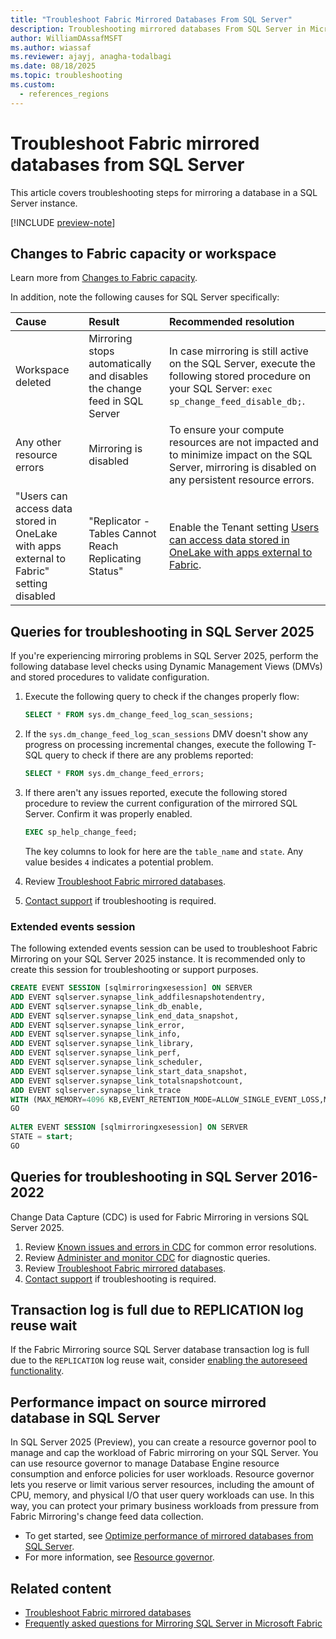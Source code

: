 ```yaml
---
title: "Troubleshoot Fabric Mirrored Databases From SQL Server"
description: Troubleshooting mirrored databases From SQL Server in Microsoft Fabric.
author: WilliamDAssafMSFT
ms.author: wiassaf
ms.reviewer: ajayj, anagha-todalbagi
ms.date: 08/18/2025
ms.topic: troubleshooting
ms.custom:
  - references_regions
---
```

# Troubleshoot Fabric mirrored databases from SQL Server

This article covers troubleshooting steps for mirroring a database in a SQL Server instance.

[!INCLUDE [preview-note](../includes/feature-preview-note.md)]

## Changes to Fabric capacity or workspace

Learn more from [Changes to Fabric capacity](troubleshooting.md#changes-to-fabric-capacity). 

In addition, note the following causes for SQL Server specifically:

| Cause    | Result | Recommended resolution     |
|:--|:--|:--|
| Workspace deleted | Mirroring stops automatically and disables the change feed in SQL Server | In case mirroring is still active on the SQL Server, execute the following stored procedure on your SQL Server: `exec sp_change_feed_disable_db;`. |
| Any other resource errors | Mirroring is disabled | To ensure your compute resources are not impacted and to minimize impact on the SQL Server, mirroring is disabled on any persistent resource errors. |
| "Users can access data stored in OneLake with apps external to Fabric" setting disabled | "Replicator - Tables Cannot Reach Replicating Status" | Enable the Tenant setting [Users can access data stored in OneLake with apps external to Fabric](../../admin/tenant-settings-index.md#onelake-settings).|

## Queries for troubleshooting in SQL Server 2025

If you're experiencing mirroring problems in SQL Server 2025, perform the following database level checks using Dynamic Management Views (DMVs) and stored procedures to validate configuration.

1. Execute the following query to check if the changes properly flow:

    ```sql
    SELECT * FROM sys.dm_change_feed_log_scan_sessions;
    ```

1. If the `sys.dm_change_feed_log_scan_sessions` DMV doesn't show any progress on processing incremental changes, execute the following T-SQL query to check if there are any problems reported:

    ```sql
    SELECT * FROM sys.dm_change_feed_errors;
    ```

1. If there aren't any issues reported, execute the following stored procedure to review the current configuration of the mirrored SQL Server. Confirm it was properly enabled.

    ```sql
    EXEC sp_help_change_feed;
    ```

    The key columns to look for here are the `table_name` and `state`. Any value besides `4` indicates a potential problem.

1. Review [Troubleshoot Fabric mirrored databases](../mirroring/troubleshooting.md).
1. [Contact support](/power-bi/support/service-support-options) if troubleshooting is required.


### Extended events session

The following extended events session can be used to troubleshoot Fabric Mirroring on your SQL Server 2025 instance. It is recommended only to create this session for troubleshooting or support purposes.

```sql
CREATE EVENT SESSION [sqlmirroringxesession] ON SERVER  
ADD EVENT sqlserver.synapse_link_addfilesnapshotendentry,  
ADD EVENT sqlserver.synapse_link_db_enable,  
ADD EVENT sqlserver.synapse_link_end_data_snapshot,  
ADD EVENT sqlserver.synapse_link_error,  
ADD EVENT sqlserver.synapse_link_info,  
ADD EVENT sqlserver.synapse_link_library,  
ADD EVENT sqlserver.synapse_link_perf,  
ADD EVENT sqlserver.synapse_link_scheduler,  
ADD EVENT sqlserver.synapse_link_start_data_snapshot,  
ADD EVENT sqlserver.synapse_link_totalsnapshotcount,  
ADD EVENT sqlserver.synapse_link_trace  
WITH (MAX_MEMORY=4096 KB,EVENT_RETENTION_MODE=ALLOW_SINGLE_EVENT_LOSS,MAX_DISPATCH_LATENCY=30 SECONDS,MAX_EVENT_SIZE=0 KB,MEMORY_PARTITION_MODE=NONE,TRACK_CAUSALITY=OFF,STARTUP_STATE=ON)  
GO
 
ALTER EVENT SESSION [sqlmirroringxesession] ON SERVER
STATE = start;
GO
```

## Queries for troubleshooting in SQL Server 2016-2022

Change Data Capture (CDC) is used for Fabric Mirroring in versions SQL Server 2025.

1. Review [Known issues and errors in CDC](/sql/relational-databases/track-changes/known-issues-and-errors-change-data-capture?view=sql-server-ver16&preserve-view=true#troubleshooting-errors) for common error resolutions.
1. Review [Administer and monitor CDC](/sql/relational-databases/track-changes/administer-and-monitor-change-data-capture-sql-server?view=sql-server-ver16&preserve-view=true) for diagnostic queries.
1. Review [Troubleshoot Fabric mirrored databases](../mirroring/troubleshooting.md).
1. [Contact support](/power-bi/support/service-support-options) if troubleshooting is required.

## Transaction log is full due to REPLICATION log reuse wait

If the Fabric Mirroring source SQL Server database transaction log is full due to the `REPLICATION` log reuse wait, consider [enabling the autoreseed functionality](sql-server-configure-automatic-reseed.md).

## Performance impact on source mirrored database in SQL Server

In SQL Server 2025 (Preview), you can create a resource governor pool to manage and cap the workload of Fabric mirroring on your SQL Server. You can use resource governor to manage Database Engine resource consumption and enforce policies for user workloads. Resource governor lets you reserve or limit various server resources, including the amount of CPU, memory, and physical I/O that user query workloads can use. In this way, you can protect your primary business workloads from pressure from Fabric Mirroring's change feed data collection. 

- To get started, see [Optimize performance of mirrored databases from SQL Server](sql-server-performance.md#resource-governor-for-sql-server-mirroring).
- For more information, see [Resource governor](/sql/relational-databases/resource-governor/resource-governor?view=sql-server-ver17&preserve-view=true).

## Related content

- [Troubleshoot Fabric mirrored databases](../mirroring/troubleshooting.md)
- [Frequently asked questions for Mirroring SQL Server in Microsoft Fabric](../mirroring/sql-server-faq.yml)
